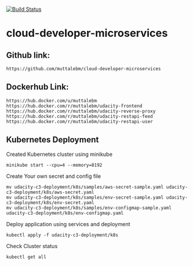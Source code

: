 [![Build Status](https://travis-ci.com/muttalebm/cloud-developer-microservices.svg?branch=master)](https://travis-ci.com/muttalebm/cloud-developer-microservices)
# cloud-developer-microservices
## Github link:
``https://github.com/muttalebm/cloud-developer-microservices``
## Dockerhub Link:
```https://hub.docker.com/u/muttalebm```
```https://hub.docker.com/r/muttalebm/udacity-frontend```
```https://hub.docker.com/r/muttalebm/udacity-reverse-proxy```
```https://hub.docker.com/r/muttalebm/udacity-restapi-feed```
```https://hub.docker.com/r/muttalebm/udacity-restapi-user```

## Kubernetes Deployment
Created Kubernetes cluster using minikube

`minikube start --cpu=4 --memory=8192`

Create Your own secret and config file
```
mv udacity-c3-deployment/k8s/samples/aws-secret-sample.yaml udacity-c3-deployment/k8s/aws-secret.yaml
mv udacity-c3-deployment/k8s/samples/env-secret-sample.yaml udacity-c3-deployment/k8s/env-secret.yaml
mv udacity-c3-deployment/k8s/samples/env-configmap-sample.yaml udacity-c3-deployment/k8s/env-configmap.yaml
```

Deploy application using services and deployment

```kubectl apply -f udacity-c3-deployment/k8s```

Check Cluster status

```kubectl get all```